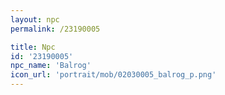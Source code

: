 ```yaml
---
layout: npc
permalink: /23190005

title: Npc
id: '23190005'
npc_name: 'Balrog'
icon_url: 'portrait/mob/02030005_balrog_p.png'
---
```


